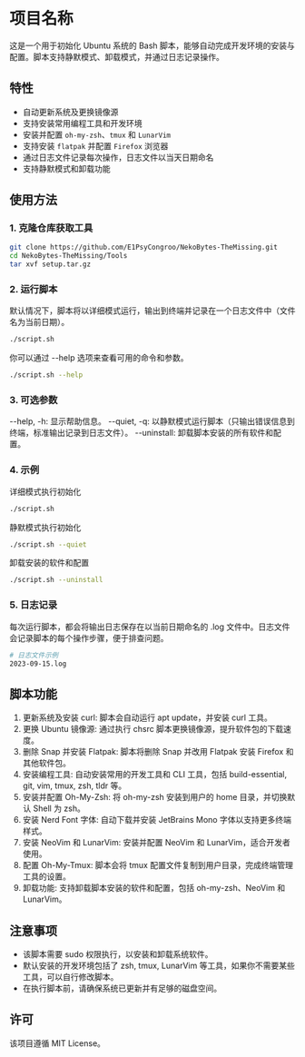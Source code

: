 # 项目名称

这是一个用于初始化 Ubuntu 系统的 Bash 脚本，能够自动完成开发环境的安装与配置。脚本支持静默模式、卸载模式，并通过日志记录操作。

## 特性

- 自动更新系统及更换镜像源
- 支持安装常用编程工具和开发环境
- 安装并配置 `oh-my-zsh`、`tmux` 和 `LunarVim`
- 支持安装 `flatpak` 并配置 `Firefox` 浏览器
- 通过日志文件记录每次操作，日志文件以当天日期命名
- 支持静默模式和卸载功能

## 使用方法

### 1. 克隆仓库获取工具

```bash
git clone https://github.com/E1PsyCongroo/NekoBytes-TheMissing.git
cd NekoBytes-TheMissing/Tools
tar xvf setup.tar.gz
```

### 2. 运行脚本

默认情况下，脚本将以详细模式运行，输出到终端并记录在一个日志文件中（文件名为当前日期）。

```bash
./script.sh
```

你可以通过 --help 选项来查看可用的命令和参数。

```bash
./script.sh --help
```

### 3. 可选参数

--help, -h: 显示帮助信息。
--quiet, -q: 以静默模式运行脚本（只输出错误信息到终端，标准输出记录到日志文件）。
--uninstall: 卸载脚本安装的所有软件和配置。

### 4. 示例

详细模式执行初始化

```bash
./script.sh
```

静默模式执行初始化

```bash
./script.sh --quiet
```

卸载安装的软件和配置

```bash
./script.sh --uninstall
```

### 5. 日志记录

每次运行脚本，都会将输出日志保存在以当前日期命名的 .log 文件中。日志文件会记录脚本的每个操作步骤，便于排查问题。

```bash
# 日志文件示例
2023-09-15.log
```

## 脚本功能

1. 更新系统及安装 curl:
脚本会自动运行 apt update，并安装 curl 工具。
2. 更换 Ubuntu 镜像源:
通过执行 chsrc 脚本更换镜像源，提升软件包的下载速度。
3. 删除 Snap 并安装 Flatpak:
脚本将删除 Snap 并改用 Flatpak 安装 Firefox 和其他软件包。
4. 安装编程工具:
自动安装常用的开发工具和 CLI 工具，包括 build-essential, git, vim, tmux, zsh, tldr 等。
5. 安装并配置 Oh-My-Zsh:
将 oh-my-zsh 安装到用户的 home 目录，并切换默认 Shell 为 zsh。
6. 安装 Nerd Font 字体:
自动下载并安装 JetBrains Mono 字体以支持更多终端样式。
7. 安装 NeoVim 和 LunarVim:
安装并配置 NeoVim 和 LunarVim，适合开发者使用。
8. 配置 Oh-My-Tmux:
脚本会将 tmux 配置文件复制到用户目录，完成终端管理工具的设置。
9. 卸载功能:
支持卸载脚本安装的软件和配置，包括 oh-my-zsh、NeoVim 和 LunarVim。

## 注意事项

- 该脚本需要 sudo 权限执行，以安装和卸载系统软件。
- 默认安装的开发环境包括了 zsh, tmux, LunarVim 等工具，如果你不需要某些工具，可以自行修改脚本。
- 在执行脚本前，请确保系统已更新并有足够的磁盘空间。

## 许可

该项目遵循 MIT License。
